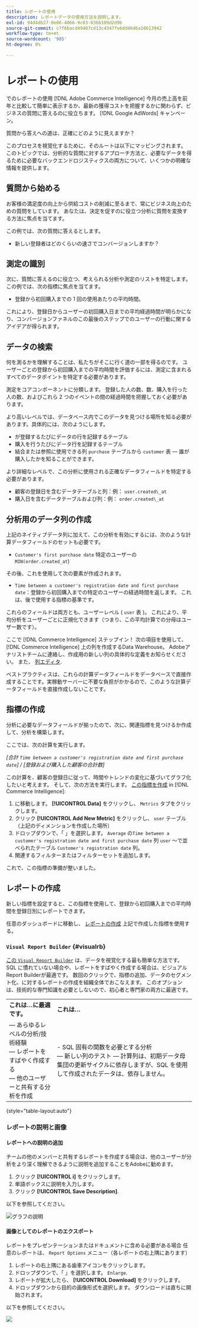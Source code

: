 ```yaml
---
title: レポートの使用
description: レポートデータの使用方法を説明します。
exl-id: 94d4db27-0e06-4066-9c03-036b109d2d9b
source-git-commit: c7f6bacd49487cd13c4347fe6dd46d6a10613942
workflow-type: tm+mt
source-wordcount: '985'
ht-degree: 0%

---
```


# レポートの使用

でのレポートの使用 [!DNL Adobe Commerce Intelligence] 今月の売上高を前年と比較して簡単に表示するか、最新の獲得コストを把握するかに関わらず、ビジネスの質問に答えるのに役立ちます。 [!DNL Google AdWords] キャンペーン。

質問から答えへの道は、正確にどのように見えますか？

このプロセスを視覚化するために、そのルートは以下にマッピングされます。 このトピックでは、分析的な質問に対するアプローチ方法と、必要なデータを得るために必要なバックエンドロジスティクスの両方について、いくつかの明確な情報を提供します。

## 質問から始める

お客様の満足度の向上から供給コストの削減に至るまで、常にビジネス向上のための質問をしています。 あなたは、決定を促すのに役立つ分析に質問を変換する方法に焦点を当てます。

この例では、次の質問に答えるとします。

* 新しい登録者はどのくらいの速さでコンバージョンしますか？

## 測定の識別

次に、質問に答えるのに役立つ、考えられる分析や測定のリストを特定します。 この例では、次の指標に焦点を当てます。

* 登録から初回購入までの 1 回の使用あたりの平均時間。

これにより、登録日からユーザーの初回購入日までの平均経過時間が明らかになり、コンバージョンファネルのこの最後のステップでのユーザーの行動に関するアイデアが得られます。

## データの検索

何を測るかを理解することは、私たちがそこに行く道の一部を得るのです。 ユーザーごとの登録から初回購入までの平均時間を評価するには、測定に含まれるすべてのデータポイントを特定する必要があります。

測定をコアコンポーネントに分類します。 登録した人の数、数、購入を行った人の数、およびこれら 2 つのイベントの間の経過時間を把握しておく必要があります。

より高いレベルでは、データベース内でこのデータを見つける場所を知る必要があります。具体的には、次のようにします。

* が登録するたびにデータの行を記録するテーブル
* 購入を行うたびにデータ行を記録するテーブル
* 結合または参照に使用できる列 `purchase` テーブルから `customer` 表 — 誰が購入したかを知ることができます。

より詳細なレベルで、この分析に使用される正確なデータフィールドを特定する必要があります。

* 顧客の登録日を含むデータテーブルと列：例： `user.created\_at`
* 購入日を含むデータテーブルおよび列：例： `order.created\_at`

## 分析用のデータ列の作成

上記のネイティブデータ列に加えて、この分析を有効にするには、次のような計算データフィールドのセットも必要です。

* `Customer's first purchase date` 特定のユーザーの `MIN(order.created_at`)

その後、これを使用して次の要素が作成されます。

* `Time between a customer's registration date and first purchase date`：登録から初回購入までの特定のユーザーの経過時間を返します。 これは、後で使用する指標の基準です。

これらのフィールドは両方とも、ユーザーレベル ( `user` 表 )。 これにより、平均分析をユーザーごとに正規化できます（つまり、この平均計算での分母はユーザー数です）。

ここで [!DNL Commerce Intelligence] ステップイン！ 次の項目を使用して、 [!DNL Commerce Intelligence] 上の列を作成するData Warehouse。 Adobeアナリストチームに連絡し、作成用の新しい列の具体的な定義をお知らせください。 また、 [列エディタ](../../data-analyst/data-warehouse-mgr/creating-calculated-columns.md).

ベストプラクティスは、これらの計算データフィールドをデータベースで直接作成することです。実稼動サーバーに不要な負担がかかるので、このような計算データフィールドを直接作成しないことです。

## 指標の作成

分析に必要なデータフィールドが揃ったので、次に、関連指標を見つけるか作成して、分析を構築します。

ここでは、次の計算を実行します。


_[合計 `Time between a customer's registration date and first purchase date`] / [登録および購入した顧客の合計数]_

この計算を、顧客の登録日に従って、時間やトレンドの変化に基づいてグラフ化したいと考えます。 そして、次の方法を実行します。 [この指標を作成](../../data-user/reports/ess-manage-data-metrics.md) in [!DNL Commerce Intelligence]:

1. に移動します。 **[!UICONTROL Data]** をクリックし、 `Metrics` タブをクリックします。
1. クリック **[!UICONTROL Add New Metric]** をクリックし、 `user` テーブル（上記のディメンションを作成した場所）
1. ドロップダウンで、「 」を選択します。 `Average` の`Time between a customer's registration date and first purchase date` 列 `user` ～で並べられたテーブル `Customer's registration date`  列。
1. 関連するフィルターまたはフィルターセットを追加します。

これで、この指標の準備が整いました。

## レポートの作成

新しい指標を設定すると、この指標を使用して、登録から初回購入までの平均時間を登録日別にレポートできます。

任意のダッシュボードに移動し、 [レポートの作成](../../data-user/reports/ess-manage-data-metrics.md) 上記で作成した指標を使用する。

### `Visual Report Builder` {#visualrb}

[この `Visual Report Builder`](../../data-user/reports/ess-rpt-build-visual.md) は、データを視覚化する最も簡単な方法です。 SQL に慣れていない場合や、レポートをすばやく作成する場合は、ビジュアルReport Builderが最適です。 数回のクリックで、指標の追加、データのセグメント化、に対するレポートの作成を組織全体でおこなえます。 このオプションは、技術的な専門知識を必要としないので、初心者と専門家の両方に最適です。

|  |  |
|--- |--- |
| **これは…に最適です。** | **これは…** |
|  — あらゆるレベルの分析/技術経験<br> — レポートをすばやく作成する<br> — 他のユーザーと共有する分析を作成 | - SQL 固有の関数を必要とする分析<br> — 新しい列のテスト — 計算列は、初期データ母集団の更新サイクルに依存しますが、SQL を使用して作成されたデータは、依存しません。 |

{style="table-layout:auto"}

### レポートの説明と画像

#### レポートへの説明の追加

チームの他のメンバーと共有するレポートを作成する場合は、他のユーザーが分析をより深く理解できるように説明を追加することをAdobeに勧めます。

1. クリック **[!UICONTROL i]** をクリックします。
1. 単語ボックスに説明を入力します。
1. クリック **[!UICONTROL Save Description]**.

以下を参照してください。

![グラフの説明](../../assets/Chart_Description.gif)

#### 画像としてのレポートのエクスポート

レポートをプレゼンテーションまたはドキュメントに含める必要がある場合 任意のレポートは、 `Report Options` メニュー（各レポートの右上隅にあります）

1. レポートの右上隅にある歯車アイコンをクリックします。
1. ドロップダウンで、「 」を選択します。 `Enlarge`.
1. レポートが拡大したら、 **[!UICONTROL Download]** をクリックします。
1. ドロップダウンから目的の画像形式を選択します。 ダウンロードは直ちに開始されます。

以下を参照してください。

![](../../assets/exp-rep-as-image.gif)

